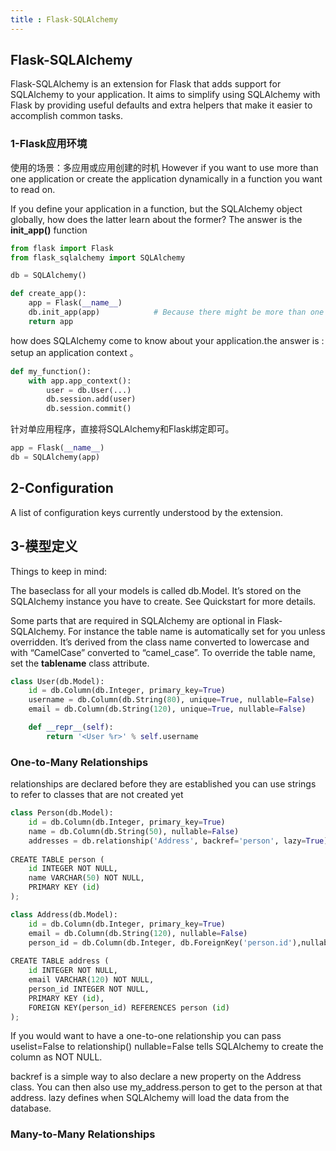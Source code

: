 ```yaml
---
title : Flask-SQLAlchemy
---
```


## Flask-SQLAlchemy

Flask-SQLAlchemy is an extension for Flask that adds support for SQLAlchemy to your application. It aims to simplify using 
SQLAlchemy with Flask by providing useful defaults and extra helpers that make it easier to accomplish common tasks.

### 1-Flask应用环境

使用的场景：多应用或应用创建的时机
However if you want to use more than one application or create the application dynamically in a function you want to read on.

If you define your application in a function, but the SQLAlchemy object globally, how does the latter learn about the former? 
The answer is the **init_app()**  function

~~~python
from flask import Flask
from flask_sqlalchemy import SQLAlchemy

db = SQLAlchemy()

def create_app():
    app = Flask(__name__)
    db.init_app(app)			# Because there might be more than one application created
    return app
~~~

how does SQLAlchemy come to know about your application.the answer is : setup an application context 。

~~~python
def my_function():
    with app.app_context():
        user = db.User(...)
        db.session.add(user)
        db.session.commit()
~~~

针对单应用程序，直接将SQLAlchemy和Flask绑定即可。

~~~python
app = Flask(__name__)
db = SQLAlchemy(app)
~~~

## 2-Configuration

A list of configuration keys currently understood by the extension.

[](res/flask-sqlalchemy-config.png)

## 3-模型定义

Things to keep in mind:

The baseclass for all your models is called db.Model. It’s stored on the SQLAlchemy instance you have to create. See Quickstart for more details.

Some parts that are required in SQLAlchemy are optional in Flask-SQLAlchemy. For instance the table name is automatically set for you unless overridden. It’s derived from the class name converted to lowercase and with “CamelCase” converted to “camel_case”. To override the table name, set the __tablename__ class attribute.

~~~python
class User(db.Model):
    id = db.Column(db.Integer, primary_key=True)
    username = db.Column(db.String(80), unique=True, nullable=False)
    email = db.Column(db.String(120), unique=True, nullable=False)

    def __repr__(self):
        return '<User %r>' % self.username
~~~

### One-to-Many Relationships

relationships are declared before they are established you can use strings to refer to classes that are not created yet 

~~~python
class Person(db.Model):
    id = db.Column(db.Integer, primary_key=True)
    name = db.Column(db.String(50), nullable=False)
    addresses = db.relationship('Address', backref='person', lazy=True)
	
CREATE TABLE person (
	id INTEGER NOT NULL, 
	name VARCHAR(50) NOT NULL, 
	PRIMARY KEY (id)
);

class Address(db.Model):
    id = db.Column(db.Integer, primary_key=True)
    email = db.Column(db.String(120), nullable=False)
    person_id = db.Column(db.Integer, db.ForeignKey('person.id'),nullable=False)
		
CREATE TABLE address (
	id INTEGER NOT NULL, 
	email VARCHAR(120) NOT NULL, 
	person_id INTEGER NOT NULL, 
	PRIMARY KEY (id), 
	FOREIGN KEY(person_id) REFERENCES person (id)
);
~~~

If you would want to have a one-to-one relationship you can pass uselist=False to relationship()
nullable=False tells SQLAlchemy to create the column as NOT NULL.

backref is a simple way to also declare a new property on the Address class. You can then also use my_address.person to get to the person at that address. lazy defines when SQLAlchemy will load the data from the database.

### Many-to-Many Relationships




 
 
